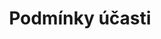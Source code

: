 ---
layout: "pages/podminky-ucasti.njk"

title: 'Podmínky účasti'
description: 'V Senoweb se specializujeme na tvorbu webových stránek na míru. Nepoužíváme koupené šablony, nástroje pro automatizované budování webů ani nástroje, které by váš web zahlcovali zbytečným kódem a tím vaší stránku zpomalovaly.'
permalink: 'podminky-ucasti/'


landing:
  breadcrumbs:
    - title: Domů
      url: /

    - title: Podmínky účasti


contentOne:
    topper: Podmínky účasti
    heading: Podmínky účasti v kurzech a na lekcích

    items:
        - text:
          - paragraph: "Přihlášením na kurz, či jinou akci se zavazujete dodržovat <a href='/provozni-rad' class='underline'>provozní řád tanečního studia</a> a řídit se pokyny pracovníků provozovatele. Přihlášením nebo účastí na akcích Tanečního studia „Ká“ stvrzujete a prohlašujete, že:"

          subitems:
            - text: se účastníte na vlastní nebezpečí, zodpovědnost a riziko
            - text: jste plně fyzicky a psychicky způsobilý a v dobré fyzické formě, která Vám dovoluje účastnit se lekce, nemáte nebo netrpíte poruchami zdravotního stavu, které by Vám bránily či Vás omezovaly ve fyzickém cvičení
            - text: splňujete platné, vládou aktuálně nastavené podmínky pro vstup na lekce a kurzy. Toto platí po celou dobu konání kurzů a lekcí. Na hodinu přijďte pouze v případě, že jste zdraví, a necítíte příznaky jakékoliv infekční nemoci
            - text: nebudete požadovat odškodnění v souvislosti s jakýmkoli úrazem, nehodou, ztrátou nebo škodou jakéhokoli druhu na zdraví nebo majetku jakkoli způsobené nebo vzniklé v provozovně tanečního studia během příprav, odchodu a samotného cvičení
    
        - heading: Zdravotní stav
          text:
            - paragraph: Tanec je činnost vyžadující dobrou psychickou i fyzickou kondici a výborný zdravotní stav. Dle vybraného kurzu zvažte určitá rizika a nebezpečí z toho plynoucí. Pokud trpíte nějakým zdravotním problémem nebo jste těhotná, doporučujeme konzultaci s lékařem, zda je pro Vás tanec nebo cvičení vhodné. Kurzu se účastníte na vlastní riziko a nebezpečí, a proto doporučujeme mít lékařskou prohlídku, případně se i pojistit. Nemůžeme nést zodpovědnost za případné zdravotní problémy a újmy na zdraví. Vždy informujte o situaci Vašeho lektora.
            
            - paragraph: Oprávnění a povinnost kontroly splnění výše zmíněných podmínek mají organizátoři akce.
    
        - heading: Osobní údaje
          text:
            - paragraph: Taneční studio "Ká" informuje přihlášeného (dítě nebo jeho odpovědného zástupce), že bude na základě jeho svobodného souhlasu shromažďovat, zpracovávat a uchovávat osobní údaje (OÚ) uvedené na přihlášce pro účely oprávněné činnosti spolku, vedení agendy Tanečního studia "Ká", tzn. provozování kurzů tance, pro účast na tanečních vystoupeních a soutěžích. Z tohoto důvodu i člen údaje poskytl. Tyto údaje budou ukládány po dobu členství a následně 5 let.
            
            - paragraph: Přihlášený nebo účastník na akcích dává tímto Tanečnímu studiu "Ká" souhlas se zpracováním osobních údajů, s pořizováním a zveřejněním fotografií a videí pořízených při aktivitách tanečního studia (např. na propozičních a reklamních materiálech, nástěnkách, na internetu). Tyto záznamy budou ukládány po dobu plnění účelu.

            - paragraph: Přihlášený má možnost podat na způsob zpracování OÚ stížnost u dozorového úřadu a má právo požadovat od Tanečního studia "Ká" přístup k osobním údajům, jejich opravu, výmaz, přenos OÚ, omezení zpracování a má právo vznést námitku proti zpracování OÚ.
    
        - heading: Platba
          text:
            - paragraph: "Veškeré ceny jsou smluvní. Pro ty, kteří budou navštěvovat více kurzů, poskytneme slevu 10% (z celkové částky). Kurzovné za pravidelnou nebo individuální výuku a platby za jiné akce můžete uhradit těmito způsoby:"

          subitems:
            - text: v hotovosti - Vašemu instruktorovi na první lekci Vámi vybraného kurzu nebo na akci
            - text: "převodem na účet - číslo účtu: 2801094173/2010 Fio banka, variabilní symbol: do poznámky napište své jméno"

        - heading: Docházka
          text:
            - paragraph: Docházka na jednotlivé hodiny bude evidována ve vašem profilu prostřednictvím QR kódů.

        - heading: Nahrazování zameškaných lekcí
          text:
            - paragraph: V průběhu trvání pravidelného kurzu si můžete nahradit zmeškané, 7 hodin dopředu omluvené lekce v jiném pravidelném kurzu a open class lekcích, které nejsou plně obsazeny. Po skončení kurzu není možné nahrazení lekcí zameškaných při překážkách vzniklých z Vaší strany, které Vám zabránily v řádné docházce.

            - paragraph: Za zameškané lekce nelze vrátit peníze ani je odečítat z jiného kurzovného. Na náhradu zameškané lekce se můžete přihlásit v Rezervačním systému nebo je nutné se předem osobně nebo telefonicky domluvit s lektorem.

            - paragraph: Taneční studio může být z různých důvodů zavřeno na jeden i více dní a provozovatel studia si vyhrazuje právo měnit rozvrh, případně rušit lekce. Tyto skutečnosti provozovatel studia oznamuje na webových stránkách a v rezervačním systému studia a je třeba s nimi počítat při úhradě kurzovného, na pozdější reklamace nebere provozovatel studia zřetel.

        - heading: Nástup v průběhu kurzu
          text:
            - paragraph: Nástup do již rozběhnutého (a volného) kurzu je možný po vzájemné dohodě, rádi Vám již proběhlé lekce odečteme nebo si je můžete nahradit. Prosíme, domluvte se s našimi lektory.

        - heading: Pořizování písemných, fotografických, audio a videozáznamů
          text:
            - paragraph: Fotografovat, natáčet na video, nebo jakkoliv jinak zaznamenávat průběh akcí (kurzů, seminářů ad.) bez vědomí lektora je přísně zakázáno. Vyhrazujeme si právo v případě porušení tohoto ustanovení okamžitě zrušit bez náhrady Vaši účast na kurzu, semináři či jiné akci.
---